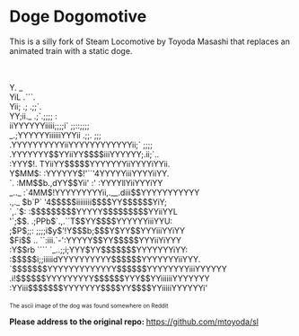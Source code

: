 <h1>Doge Dogomotive</h1>
<p>This is a silly fork of Steam Locomotive by Toyoda Masashi that replaces an animated train with a static doge. </p><br />
<br />
                Y.                      _            <br />
                YiL                   .```.          <br />
                Yii;                .; .;;`.         <br />
                YY;ii._           .;`.;;;; :         <br />
                iiYYYYYYiiiii;;;;i` ;;::;;;;         <br />
            _.;YYYYYYiiiiiiYYYii  .;;.   ;;;         <br />
         .YYYYYYYYYYiiYYYYYYYYYYYYii;`  ;;;;         <br />
       .YYYYYYY$$YYiiYY$$$$iiiYYYYYY;.ii;`..         <br />
      :YYY$!.  TYiiYY$$$$$YYYYYYYiiYYYYiYYii.        <br />
      Y$MM$:   :YYYYYY$!'``'4YYYYYiiiYYYYiiYY.       <br />
   `. :MM$$b.,dYY$$Yii' :'   :YYYYllYiiYYYiYY        <br />
_.._ :`4MM$!YYYYYYYYYii,.__.diii$$YYYYYYYYYYY        <br />
.,._ $b`P`     '4$$$$$iiiiiiii$$$$YY$$$$$$YiY;       <br />
   `,.`$:       :$$$$$$$$$YYYYY$$$$$$$$$YYiiYYL      <br />
    '`;$$.    .;PPb$`.,.``T$$YY$$$$YYYYYYiiiYYU:     <br />
    ;$P$;;: ;;;;i$y$'!Y$$$b;$$$Y$YY$$YYYiiiYYiYY     <br />
    $Fi$$ .. ``:iii.`-':YYYYY$$YY$$$$$YYYiiYiYYY     <br />
    :Y$$rb ````  `_..;;i;YYY$YY$$$$$$$YYYYYYYiYY:    <br />
     :$$$$$i;;iiiiidYYYYYYYYYY$$$$$$YYYYYYYiiYYY.    <br />
      `$$$$$$$YYYYYYYYYYYYY$$$$$$YYYYYYYYiiiYYYYYY   <br />
      .i!$$$$$$YYYYYYYYY$$$$$$YYY$$YYiiiiiiYYYYYYY   <br />
     :YYiii$$$$$$$YYYYYYY$$$$YY$$$$YYiiiiiYYYYYYi'   <br />
<br />
<small style="font-size: 10px;">The ascii image of the dog was found somewhere on Reddit</small>

<b>Please address to the original repo: </b><a href="https://github.com/mtoyoda/sl">https://github.com/mtoyoda/sl</a>